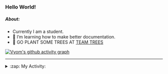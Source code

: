 ### Hello World!

##### About:
- Currently I am a student.
- 🌱 I’m learning how to make better documentation.
- 🌱 GO PLANT SOME TREES AT [TEAM TREES](https://teamtrees.org/)

[![Vyom's github activity graph](https://activity-graph.herokuapp.com/graph?username=Vyvy-vi)](https://github.com/ashutosh00710/github-readme-activity-graph)

---
<details>
  <summary>:zap: My Activity:</summary>
  
<!--START_SECTION:waka-->
![Code Time](http://img.shields.io/badge/Code%20Time-842%20hrs%2057%20mins-blue)

**I'm a Night 🦉** 

```text
🌞 Morning    98 commits     ██░░░░░░░░░░░░░░░░░░░░░░░   9.75% 
🌆 Daytime    283 commits    ███████░░░░░░░░░░░░░░░░░░   28.16% 
🌃 Evening    324 commits    ████████░░░░░░░░░░░░░░░░░   32.24% 
🌙 Night      300 commits    ███████░░░░░░░░░░░░░░░░░░   29.85%

```
📅 **I'm Most Productive on Sunday** 

```text
Monday       134 commits    ███░░░░░░░░░░░░░░░░░░░░░░   13.33% 
Tuesday      140 commits    ███░░░░░░░░░░░░░░░░░░░░░░   13.93% 
Wednesday    154 commits    ███░░░░░░░░░░░░░░░░░░░░░░   15.32% 
Thursday     137 commits    ███░░░░░░░░░░░░░░░░░░░░░░   13.63% 
Friday       123 commits    ███░░░░░░░░░░░░░░░░░░░░░░   12.24% 
Saturday     98 commits     ██░░░░░░░░░░░░░░░░░░░░░░░   9.75% 
Sunday       219 commits    █████░░░░░░░░░░░░░░░░░░░░   21.79%

```


📊 **This Week I Spent My Time On** 

```text
🔥 Editors: 
VS Code                  5 hrs 48 mins       █████████████████████████   100.0%

🐱‍💻 Projects: 
CSF                      3 hrs 48 mins       ████████████████░░░░░░░░░   65.21% 
praise                   1 hr 57 mins        ████████░░░░░░░░░░░░░░░░░   33.38% 
palantir                 4 mins              ░░░░░░░░░░░░░░░░░░░░░░░░░   1.41%

```


 Last Updated on 08/08/2022 09:04:14 UTC
<!--END_SECTION:waka-->
</details>
